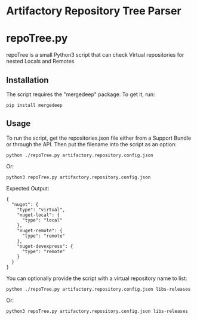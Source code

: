 # Artifactory Repository Tree Parser

# repoTree.py
repoTree is a small Python3 script that can check Virtual repositories for nested Locals and Remotes

## Installation
The script requires the "mergedeep" package. To get it, run:

```
pip install mergedeep
```

## Usage
To run the script, get the repositories.json file either from a Support Bundle or through the API. Then put the filename into the script as an option:

```
python ./repoTree.py artifactory.repository.config.json
```
Or:
```
python3 repoTree.py artifactory.repository.config.json
```

Expected Output:
```
{
  "nuget": {
    "type": "virtual",
    "nuget-local": {
      "type": "local"
    },
    "nuget-remote": {
      "type": "remote"
    },
    "nuget-devexpress": {
      "type": "remote"
    }
  }
}
```

You can optionally provide the script with a virtual repository name to list:
```
python ./repoTree.py artifactory.repository.config.json libs-releases
```
Or:
```
python3 repoTree.py artifactory.repository.config.json libs-releases
```

 


